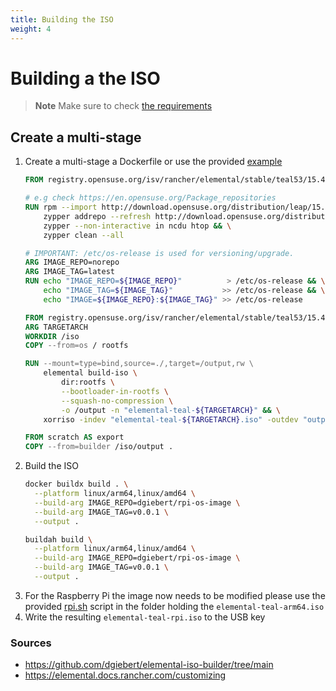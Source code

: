 ```yaml
---
title: Building the ISO
weight: 4
---
```


# Building a the ISO

> **Note**
> Make sure to check [the requirements](/docs/elemental/02_os-image/)

## Create a multi-stage 
1. Create a multi-stage a Dockerfile or use the provided [example](/assets/Dockerfile)
    ```Dockerfile
    FROM registry.opensuse.org/isv/rancher/elemental/stable/teal53/15.4/rancher/elemental-teal/5.3:latest AS os

    # e.g check https://en.opensuse.org/Package_repositories
    RUN rpm --import http://download.opensuse.org/distribution/leap/15.4/repo/oss/gpg-pubkey-3dbdc284-53674dd4.asc && \
        zypper addrepo --refresh http://download.opensuse.org/distribution/leap/15.4/repo/oss/ oss && \
        zypper --non-interactive in ncdu htop && \
        zypper clean --all

    # IMPORTANT: /etc/os-release is used for versioning/upgrade.
    ARG IMAGE_REPO=norepo
    ARG IMAGE_TAG=latest
    RUN echo "IMAGE_REPO=${IMAGE_REPO}"          > /etc/os-release && \
        echo "IMAGE_TAG=${IMAGE_TAG}"           >> /etc/os-release && \
        echo "IMAGE=${IMAGE_REPO}:${IMAGE_TAG}" >> /etc/os-release
    
    FROM registry.opensuse.org/isv/rancher/elemental/stable/teal53/15.4/rancher/elemental-builder-image/5.3:latest AS builder
    ARG TARGETARCH
    WORKDIR /iso
    COPY --from=os / rootfs

    RUN --mount=type=bind,source=./,target=/output,rw \
        elemental build-iso \
            dir:rootfs \
            --bootloader-in-rootfs \
            --squash-no-compression \
            -o /output -n "elemental-teal-${TARGETARCH}" && \
        xorriso -indev "elemental-teal-${TARGETARCH}.iso" -outdev "output/elemental-teal-${TARGETARCH}.iso" -map overlay / -boot_image any replay

    FROM scratch AS export
    COPY --from=builder /iso/output .
    ```
2. Build the ISO
    ```sh
    docker buildx build . \
      --platform linux/arm64,linux/amd64 \
      --build-arg IMAGE_REPO=dgiebert/rpi-os-image \
      --build-arg IMAGE_TAG=v0.0.1 \
      --output .
    ```
    ```sh
    buildah build \
      --platform linux/arm64,linux/amd64 \
      --build-arg IMAGE_REPO=dgiebert/rpi-os-image \
      --build-arg IMAGE_TAG=v0.0.1 \
      --output .
    ```
3. For the Raspberry Pi the image now needs to be modified please use the provided [rpi.sh](/assets/rpi.sh) script in the folder holding the `elemental-teal-arm64.iso`
4. Write the resulting `elemental-teal-rpi.iso` to the USB key

### Sources
- https://github.com/dgiebert/elemental-iso-builder/tree/main
- https://elemental.docs.rancher.com/customizing

